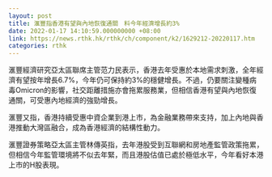 ```yaml
---
layout: post
title: 滙豐指香港有望與內地恢復通關　料今年經濟增長約3%
date: 2022-01-17 14:10:59.000000000 +08:00
link: https://news.rthk.hk/rthk/ch/component/k2/1629212-20220117.htm
categories: rthk
---
```


滙豐經濟研究亞太區聯席主管范力民表示，香港去年受惠於本地需求刺激，全年經濟有望按年增長6.7%，今年仍可保持約3%的穩健增長。不過，仍要關注變種病毒Omicron的影響，社交距離措施亦會拖累服務業，但相信香港有望與內地恢復通關，可受惠內地經濟的強勁增長。

滙豐又指，香港持續受惠中資企業到港上市，為金融業務帶來支持，加上內地與香港推動大灣區融合，成為香港經濟的結構性動力。

滙豐證券策略亞太區主管林傳英指，去年港股受到互聯網和房地產監管政策拖累，但相信今年監管環境將不似去年緊，而且港股估值已處於極低水平，今年看好本港上市的H股表現。
